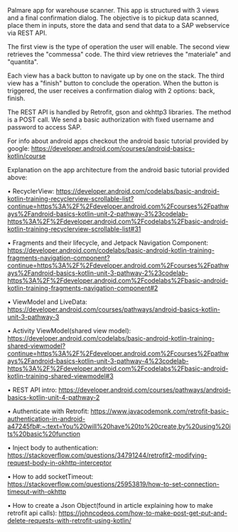 Palmare app for warehouse scanner.
This app is structured with 3 views and a final confirmation dialog.
The objective is to pickup data scanned, place them in inputs, store the data and send that data to a SAP webservice via REST API.

The first view is the type of operation the user will enable.
The second view retrieves the "commessa" code.
The third view retrieves the "materiale" and "quantita".

Each view has a back button to navigate up by one on the stack.
The third view has a "finish" button to conclude the operation.
When the button is triggered, the user receives a confirmation dialog with 2 options: back, finish.

The REST API is handled by Retrofit, gson and okhttp3 libraries.
The method is a POST call. We send a basic authorization with fixed username and password to access SAP.

For info about android apps checkout the android basic tutorial provided by google:
https://developer.android.com/courses/android-basics-kotlin/course

Explanation on the app architecture from the android basic tutorial provided above:

• RecyclerView: 
https://developer.android.com/codelabs/basic-android-kotlin-training-recyclerview-scrollable-list?continue=https%3A%2F%2Fdeveloper.android.com%2Fcourses%2Fpathways%2Fandroid-basics-kotlin-unit-2-pathway-3%23codelab-https%3A%2F%2Fdeveloper.android.com%2Fcodelabs%2Fbasic-android-kotlin-training-recyclerview-scrollable-list#31

• Fragments and their lifecycle, and Jetpack Navigation Component:
https://developer.android.com/codelabs/basic-android-kotlin-training-fragments-navigation-component?continue=https%3A%2F%2Fdeveloper.android.com%2Fcourses%2Fpathways%2Fandroid-basics-kotlin-unit-3-pathway-2%23codelab-https%3A%2F%2Fdeveloper.android.com%2Fcodelabs%2Fbasic-android-kotlin-training-fragments-navigation-component#2

• ViewModel and LiveData:
https://developer.android.com/courses/pathways/android-basics-kotlin-unit-3-pathway-3

• Activity ViewModel(shared view model):
https://developer.android.com/codelabs/basic-android-kotlin-training-shared-viewmodel?continue=https%3A%2F%2Fdeveloper.android.com%2Fcourses%2Fpathways%2Fandroid-basics-kotlin-unit-3-pathway-4%23codelab-https%3A%2F%2Fdeveloper.android.com%2Fcodelabs%2Fbasic-android-kotlin-training-shared-viewmodel#3

• REST API intro:
https://developer.android.com/courses/pathways/android-basics-kotlin-unit-4-pathway-2

• Authenticate with Retrofit:
https://www.javacodemonk.com/retrofit-basic-authentication-in-android-a47245fb#:~:text=You%20will%20have%20to%20create,by%20using%20its%20basic%20function

• Inject body to authentication:
https://stackoverflow.com/questions/34791244/retrofit2-modifying-request-body-in-okhttp-interceptor

• How to add socketTimeout:
https://stackoverflow.com/questions/25953819/how-to-set-connection-timeout-with-okhttp

• How to create a Json Object(found in article explaining how to make retrofit api calls):
https://johncodeos.com/how-to-make-post-get-put-and-delete-requests-with-retrofit-using-kotlin/


